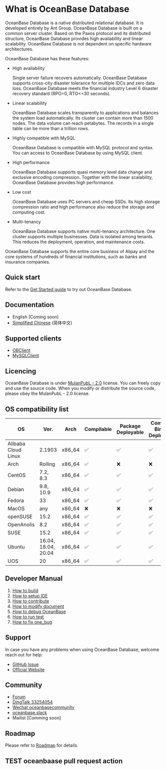 # What is OceanBase Database

OceanBase Database is a native distributed relational database. It is developed entirely by Ant Group. OceanBase Database is built on a common server cluster. Based on the Paxos protocol and its distributed structure, OceanBase Database provides high availability and linear scalability. OceanBase Database is not dependent on specific hardware architectures.

OceanBase Database has these features:

- High availability
    
    Single server failure recovers automatically. OceanBase Database supports cross-city disaster tolerance for multiple IDCs and zero data loss. OceanBase Database meets the financial industry Level 6 disaster recovery standard (RPO=0, RTO<=30 seconds).
- Linear scalability
    
    OceanBase Database scales transparently to applications and balances the system load automatically. Its cluster can contain more than 1500 nodes. The data volume can reach petabytes. The records in a single table can be more than a trillion rows.
- Highly compatible with MySQL
    
    OceanBase Database is compatible with MySQL protocol and syntax. You can access to OceanBase Database by using MySQL client.
- High performance
    
    OceanBase Database supports quasi memory level data change and exclusive encoding compression. Together with the linear scalability, OceanBase Database provides high performance.
- Low cost
    
    OceanBase Database uses PC servers and cheap SSDs. Its high storage compression ratio and high performance also reduce the storage and computing cost.
- Multi-tenancy
    
    OceanBase Database supports native multi-tenancy architecture. One cluster supports multiple businesses. Data is isolated among tenants. This reduces the deployment, operation, and maintenance costs.

OceanBase Database supports the entire core business of Alipay and the core systems of hundreds of financial institutions, such as banks and insurance companies.

## Quick start

Refer to the [Get Started guide](https://open.oceanbase.com/quickStart) to try out OceanBase Database.

## Documentation

- English (Coming soon)
- [Simplified Chinese](https://open.oceanbase.com/docs) (简体中文)

## Supported clients

- [OBClient](https://github.com/oceanbase/obclient)
- [MySQLClient](https://dev.mysql.com/downloads/)

## Licencing

OceanBase Database is under [MulanPubL - 2.0](http://license.coscl.org.cn/MulanPubL-2.0) license. You can freely copy and use the source code. When you modify or distribute the source code, please obey the MulanPubL - 2.0 license.

## OS compatibility list

| OS | Ver. | Arch | Compilable | Package Deployable | Compiled Binary Deployable | Mysqltest Passed |
| ---- | ---- | ---- | ---- | ---- | ---- | ---- |
| Alibaba Cloud Linux | 2.1903 | x86_64 | ✅ | ✅ | ✅ | ✅ |
| Arch | Rolling | x86_64 | ✅ | ❌ | ❌ | ❌ |
| CentOS | 7.2, 8.3 | x86_64 | ✅ | ✅ | ✅ | ✅ |
| Debian | 9.8, 10.9 | x86_64 | ✅ | ✅ | ✅ | ✅ |
| Fedora | 33 | x86_64 | ✅ | ✅ | ✅ | ✅ |
| MacOS | any | x86_64 | ❌ | ❌ | ❌ | ❌ |
| openSUSE | 15.2 | x86_64 | ✅ | ✅ | ✅ | ✅ |
| OpenAnolis | 8.2 | x86_64 | ✅ | ✅ | ✅ | ✅ |
| SUSE | 15.2 | x86_64 | ✅ | ✅ | ✅ | ✅ |
| Ubuntu | 16.04, 18.04, 20.04 | x86_64 | ✅ | ✅ | ✅ | ✅ |
| UOS | 20 | x86_64 | ✅ | ✅ | ✅ | ✅ |

## Developer Manual

1. [How to build](https://github.com/oceanbase/oceanbase/wiki/how_to_build)
2. [How to setup IDE](https://github.com/oceanbase/oceanbase/wiki/how_to_setup_ide)
3. [How to contribute](https://github.com/oceanbase/oceanbase/wiki/how_to_contribute)
4. [How to modify document](https://github.com/oceanbase/oceanbase/wiki/how_to_modify_docs)
5. [How to debug OceanBase](https://github.com/oceanbase/oceanbase/wiki/how_to_debug)
6. [How to run test](https://github.com/oceanbase/oceanbase/wiki/how_to_test)
7. [How to fix one_bug](https://github.com/oceanbase/oceanbase/wiki/how_to_fix_bug)




## Support

In case you have any problems when using OceanBase Database, welcome reach out for help:

- [GitHub Issue](https://github.com/oceanbase/oceanbase/issues)
- [Official Website](https://open.oceanbase.com/)

## Community

 - [Forum](https://open.oceanbase.com/answer)
 - [DingTalk 33254054](https://h5.dingtalk.com/circle/healthCheckin.html?corpId=ding0e936c01b36c156d60c3ef38bbf6dadc&594d9=30470&cbdbhh=qwertyuiop&origin=1)
 - [Wechat oceanbasecommunity](https://gw.alipayobjects.com/zos/oceanbase/0a69627f-8005-4c46-be1f-aac7a2b85c13/image/2022-03-01/85d42796-4e22-463a-9658-57402d7b9bc3.png)
 - [oceanbase.slack](https://oceanbase.slack.com/)
 - Mailist [Comming soon]


## Roadmap

Please refer to [Roadmap](https://github.com/oceanbase/oceanbase/wiki/roadmap) for details. 

## TEST oceanbaase pull request action
